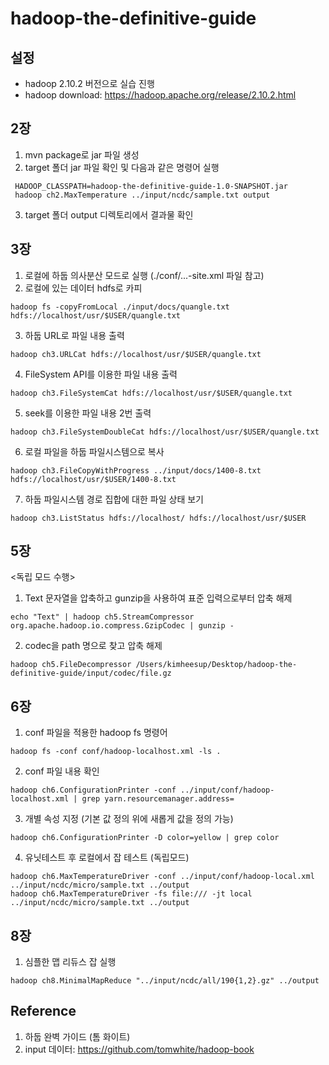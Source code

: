 # hadoop-the-definitive-guide

## 설정
- hadoop 2.10.2 버전으로 실습 진행
- hadoop download: https://hadoop.apache.org/release/2.10.2.html

## 2장
1. mvn package로 jar 파일 생성
2. target 폴더 jar 파일 확인 및 다음과 같은 명령어 실행
```
 HADOOP_CLASSPATH=hadoop-the-definitive-guide-1.0-SNAPSHOT.jar
 hadoop ch2.MaxTemperature ../input/ncdc/sample.txt output 
```
3. target 폴더 output 디렉토리에서 결과물 확인

## 3장
1. 로컬에 하둡 의사분산 모드로 실행 (./conf/...-site.xml 파일 참고)
2. 로컬에 있는 데이터 hdfs로 카피
```
hadoop fs -copyFromLocal ./input/docs/quangle.txt hdfs://localhost/usr/$USER/quangle.txt
```
3. 하둡 URL로 파일 내용 출력
```
hadoop ch3.URLCat hdfs://localhost/usr/$USER/quangle.txt
```
4. FileSystem API를 이용한 파일 내용 출력
```
hadoop ch3.FileSystemCat hdfs://localhost/usr/$USER/quangle.txt
```
5. seek를 이용한 파일 내용 2번 출력
```
hadoop ch3.FileSystemDoubleCat hdfs://localhost/usr/$USER/quangle.txt
```
6. 로컬 파일을 하둡 파일시스템으로 복사
```
hadoop ch3.FileCopyWithProgress ../input/docs/1400-8.txt hdfs://localhost/usr/$USER/1400-8.txt
```
7. 하둡 파일시스템 경로 집합에 대한 파일 상태 보기
```
hadoop ch3.ListStatus hdfs://localhost/ hdfs://localhost/usr/$USER
```

## 5장
<독립 모드 수행> <br />
1. Text 문자열을 압축하고 gunzip을 사용하여 표준 입력으로부터 압축 해제
```
echo "Text" | hadoop ch5.StreamCompressor org.apache.hadoop.io.compress.GzipCodec | gunzip -
```
2. codec을 path 명으로 찾고 압축 해제
```
hadoop ch5.FileDecompressor /Users/kimheesup/Desktop/hadoop-the-definitive-guide/input/codec/file.gz
```

## 6장
1. conf 파일을 적용한 hadoop fs 명령어
```
hadoop fs -conf conf/hadoop-localhost.xml -ls .
```
2. conf 파일 내용 확인
```
hadoop ch6.ConfigurationPrinter -conf ../input/conf/hadoop-localhost.xml | grep yarn.resourcemanager.address=
```
3. 개별 속성 지정 (기본 값 정의 위에 새롭게 값을 정의 가능)
```
hadoop ch6.ConfigurationPrinter -D color=yellow | grep color 
```
4. 유닛테스트 후 로컬에서 잡 테스트 (독립모드)
```
hadoop ch6.MaxTemperatureDriver -conf ../input/conf/hadoop-local.xml ../input/ncdc/micro/sample.txt ../output
hadoop ch6.MaxTemperatureDriver -fs file:/// -jt local ../input/ncdc/micro/sample.txt ../output
```

## 8장
1. 심플한 맵 리듀스 잡 실행
```
hadoop ch8.MinimalMapReduce "../input/ncdc/all/190{1,2}.gz" ../output
```


## Reference
1. 하둡 완벽 가이드 (톰 화이트)
2. input 데이터: https://github.com/tomwhite/hadoop-book
